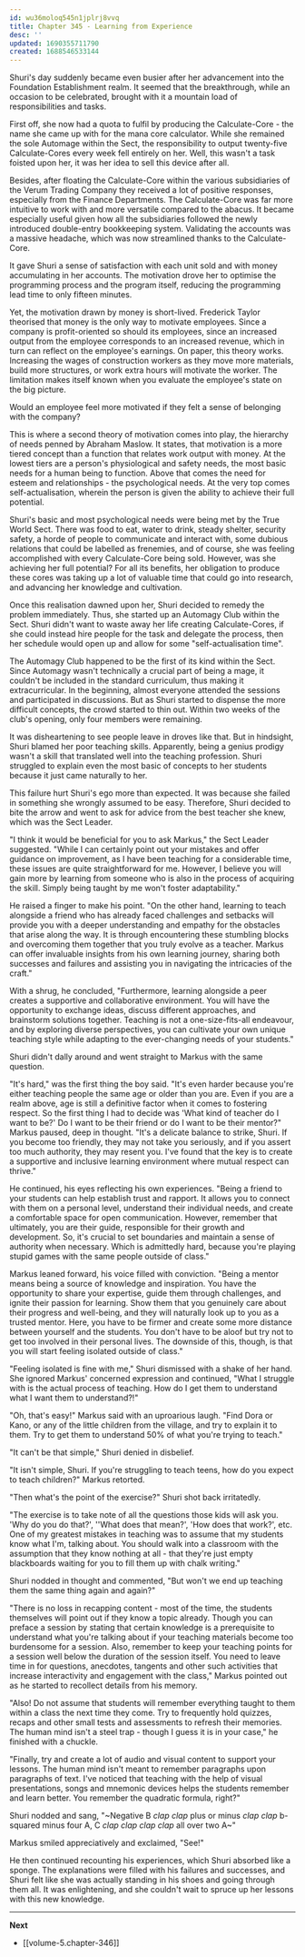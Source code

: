 ```yaml
---
id: wu36moloq545n1jplrj8vvq
title: Chapter 345 - Learning from Experience
desc: ''
updated: 1690355711790
created: 1688546533144
---
```


Shuri's day suddenly became even busier after her advancement into the Foundation Establishment realm. It seemed that the breakthrough, while an occasion to be celebrated, brought with it a mountain load of responsibilities and tasks.

First off, she now had a quota to fulfil by producing the Calculate-Core - the name she came up with for the mana core calculator. While she remained the sole Automage within the Sect, the responsibility to output twenty-five Calculate-Cores every week fell entirely on her. Well, this wasn't a task foisted upon her, it was her idea to sell this device after all.

Besides, after floating the Calculate-Core within the various subsidiaries of the Verum Trading Company they received a lot of positive responses, especially from the Finance Departments. The Calculate-Core was far more intuitive to work with and more versatile compared to the abacus. It became especially useful given how all the subsidiaries followed the newly introduced double-entry bookkeeping system. Validating the accounts was a massive headache, which was now streamlined thanks to the Calculate-Core.

It gave Shuri a sense of satisfaction with each unit sold and with money accumulating in her accounts. The motivation drove her to optimise the programming process and the program itself, reducing the programming lead time to only fifteen minutes.

Yet, the motivation drawn by money is short-lived. Frederick Taylor theorised that money is the only way to motivate employees. Since a company is profit-oriented so should its employees, since an increased output from the employee corresponds to an increased revenue, which in turn can reflect on the employee's earnings. On paper, this theory works. Increasing the wages of construction workers as they move more materials, build more structures, or work extra hours will motivate the worker. The limitation makes itself known when you evaluate the employee's state on the big picture.

Would an employee feel more motivated if they felt a sense of belonging with the company?

This is where a second theory of motivation comes into play, the hierarchy of needs penned by Abraham Maslow. It states, that motivation is a more tiered concept than a function that relates work output with money. At the lowest tiers are a person's physiological and safety needs, the most basic needs for a human being to function. Above that comes the need for esteem and relationships - the psychological needs. At the very top comes self-actualisation, wherein the person is given the ability to achieve their full potential.

Shuri's basic and most psychological needs were being met by the True World Sect. There was food to eat, water to drink, steady shelter, security safety, a horde of people to communicate and interact with, some dubious relations that could be labelled as frenemies, and of course, she was feeling accomplished with every Calculate-Core being sold. However, was she achieving her full potential? For all its benefits, her obligation to produce these cores was taking up a lot of valuable time that could go into research, and advancing her knowledge and cultivation.

Once this realisation dawned upon her, Shuri decided to remedy the problem immediately. Thus, she started up an Automagy Club within the Sect. Shuri didn't want to waste away her life creating Calculate-Cores, if she could instead hire people for the task and delegate the process, then her schedule would open up and allow for some "self-actualisation time".

The Automagy Club happened to be the first of its kind within the Sect. Since Automagy wasn't technically a crucial part of being a mage, it couldn't be included in the standard curriculum, thus making it extracurricular. In the beginning, almost everyone attended the sessions and participated in discussions. But as Shuri started to dispense the more difficult concepts, the crowd started to thin out. Within two weeks of the club's opening, only four members were remaining.

It was disheartening to see people leave in droves like that. But in hindsight, Shuri blamed her poor teaching skills. Apparently, being a genius prodigy wasn't a skill that translated well into the teaching profession. Shuri struggled to explain even the most basic of concepts to her students because it just came naturally to her.

This failure hurt Shuri's ego more than expected. It was because she failed in something she wrongly assumed to be easy. Therefore, Shuri decided to bite the arrow and went to ask for advice from the best teacher she knew, which was the Sect Leader.

"I think it would be beneficial for you to ask Markus," the Sect Leader suggested. "While I can certainly point out your mistakes and offer guidance on improvement, as I have been teaching for a considerable time, these issues are quite straightforward for me. However, I believe you will gain more by learning from someone who is also in the process of acquiring the skill. Simply being taught by me won't foster adaptability."

He raised a finger to make his point. "On the other hand, learning to teach alongside a friend who has already faced challenges and setbacks will provide you with a deeper understanding and empathy for the obstacles that arise along the way. It is through encountering these stumbling blocks and overcoming them together that you truly evolve as a teacher. Markus can offer invaluable insights from his own learning journey, sharing both successes and failures and assisting you in navigating the intricacies of the craft."

With a shrug, he concluded, "Furthermore, learning alongside a peer creates a supportive and collaborative environment. You will have the opportunity to exchange ideas, discuss different approaches, and brainstorm solutions together. Teaching is not a one-size-fits-all endeavour, and by exploring diverse perspectives, you can cultivate your own unique teaching style while adapting to the ever-changing needs of your students."

Shuri didn't dally around and went straight to Markus with the same question.

"It's hard," was the first thing the boy said. "It's even harder because you're either teaching people the same age or older than you are. Even if you are a realm above, age is still a definitive factor when it comes to fostering respect. So the first thing I had to decide was 'What kind of teacher do I want to be?' Do I want to be their friend or do I want to be their mentor?" Markus paused, deep in thought. "It's a delicate balance to strike, Shuri. If you become too friendly, they may not take you seriously, and if you assert too much authority, they may resent you. I've found that the key is to create a supportive and inclusive learning environment where mutual respect can thrive."

He continued, his eyes reflecting his own experiences. "Being a friend to your students can help establish trust and rapport. It allows you to connect with them on a personal level, understand their individual needs, and create a comfortable space for open communication. However, remember that ultimately, you are their guide, responsible for their growth and development. So, it's crucial to set boundaries and maintain a sense of authority when necessary. Which is admittedly hard, because you're playing stupid games with the same people outside of class."

Markus leaned forward, his voice filled with conviction. "Being a mentor means being a source of knowledge and inspiration. You have the opportunity to share your expertise, guide them through challenges, and ignite their passion for learning. Show them that you genuinely care about their progress and well-being, and they will naturally look up to you as a trusted mentor. Here, you have to be firmer and create some more distance between yourself and the students. You don't have to be aloof but try not to get too involved in their personal lives. The downside of this, though, is that you will start feeling isolated outside of class."

"Feeling isolated is fine with me," Shuri dismissed with a shake of her hand. She ignored Markus' concerned expression and continued, "What I struggle with is the actual process of teaching. How do I get them to understand what I want them to understand?!"

"Oh, that's easy!" Markus said with an uproarious laugh. "Find Dora or Kano, or any of the little children from the village, and try to explain it to them. Try to get them to understand 50% of what you're trying to teach."

"It can't be that simple," Shuri denied in disbelief.

"It isn't simple, Shuri. If you're struggling to teach teens, how do you expect to teach children?" Markus retorted.

"Then what's the point of the exercise?" Shuri shot back irritatedly.

"The exercise is to take note of all the questions those kids will ask you. 'Why do you do that?', ''What does that mean?', 'How does that work?', etc. One of my greatest mistakes in teaching was to assume that my students know what I'm, talking about. You should walk into a classroom with the assumption that they know nothing at all - that they're just empty blackboards waiting for you to fill them up with chalk writing."

Shuri nodded in thought and commented, "But won't we end up teaching them the same thing again and again?"

"There is no loss in recapping content - most of the time, the students themselves will point out if they know a topic already. Though you can preface a session by stating that certain knowledge is a prerequisite to understand what you're talking about if your teaching materials become too burdensome for a session. Also, remember to keep your teaching points for a session well below the duration of the session itself. You need to leave time in for questions, anecdotes, tangents and other such activities that increase interactivity and engagement with the class," Markus pointed out as he started to recollect details from his memory.

"Also! Do not assume that students will remember everything taught to them within a class the next time they come. Try to frequently hold quizzes, recaps and other small tests and assessments to refresh their memories. The human mind isn't a steel trap - though I guess it is in your case," he finished with a chuckle.

"Finally, try and create a lot of audio and visual content to support your lessons. The human mind isn't meant to remember paragraphs upon paragraphs of text. I've noticed that teaching with the help of visual presentations, songs and mnemonic devices helps the students remember and learn better. You remember the quadratic formula, right?"

Shuri nodded and sang, "~Negative B *clap* *clap* plus or minus *clap* *clap* b-squared minus four A, C *clap clap* *clap clap* all over two A~"

Markus smiled appreciatively and exclaimed, "See!"

He then continued recounting his experiences, which Shuri absorbed like a sponge. The explanations were filled with his failures and successes, and Shuri felt like she was actually standing in his shoes and going through them all. It was enlightening, and she couldn't wait to spruce up her lessons with this new knowledge.

____

**Next**
* [[volume-5.chapter-346]]